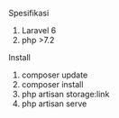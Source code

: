 Spesifikasi

1. Laravel 6
2. php >7.2

Install

1. composer update
2. composer install
3. php artisan storage:link
4. php artisan serve
